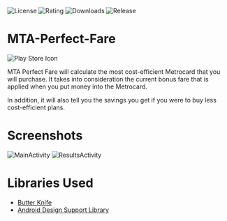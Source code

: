 ![License](https://img.shields.io/badge/License-Apache%202.0-blue.svg)
![Rating](https://img.shields.io/badge/Rating-4.0-green.svg)
![Downloads](https://img.shields.io/badge/Downloads-100--500-red.svg)
![Release](https://img.shields.io/badge/Release-v1.0.0-lightgrey.svg)

# MTA-Perfect-Fare

![Play Store Icon](https://lh3.googleusercontent.com/7tBkFrXLEXU-zjH4SNCdKvE2Z-TmJrnn_a4L007c045dW7gc0I_6DXvpKO4cmvUnewc=w300-rw)

MTA Perfect Fare will calculate the most cost-efficient Metrocard that you will purchase.
It takes into consideration the current bonus fare that is applied when you put money into the Metrocard.

In addition, it will also tell you the savings you get if you were to buy less cost-efficient plans.

# Screenshots

![MainActivity](https://lh3.googleusercontent.com/fbpHWUvsf_xITDKxktZmbONrB8eTu7cXXOnKiBfVFgPFmzQjNKdQ5eMP0JgI8R7CIQ=h900-rw)
![ResultsActivity](https://lh3.googleusercontent.com/nRtVCQV8DOJZrSDcTXlSXxoRoDD713TcDI98h3DvYoY56pm7K3BWQYNDNZBVoncJdds9=h900-rw)

# Libraries Used

* [Butter Knife](http://jakewharton.github.io/butterknife/)
* [Android Design Support Library](https://android.googlesource.com/platform/frameworks/support/+/master/design?autodive=0/)
